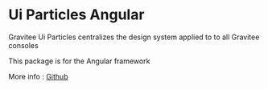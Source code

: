 # Ui Particles Angular

Gravitee Ui Particles centralizes the design system applied to to all Gravitee consoles

This package is for the Angular framework

More info : [Github](https://github.com/gravitee-io/gravitee-ui-particles)
